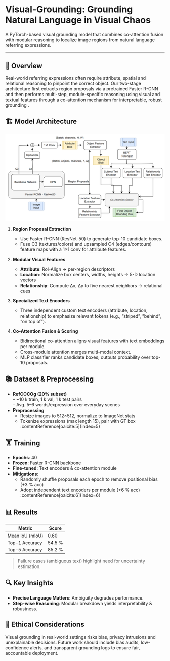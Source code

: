 # Visual-Grounding: Grounding Natural Language in Visual Chaos

A PyTorch-based visual grounding model that combines co-attention fusion with modular reasoning to localize image regions from natural language referring expressions.  

---

## 📖 Overview

Real-world referring expressions often require attribute, spatial and relational reasoning to pinpoint the correct object. Our two-stage architecture first extracts region proposals via a pretrained Faster R-CNN and then performs multi-step, module-specific reasoning using visual and textual features through a co-attention mechanism for interpretable, robust grounding .

<!-- --- -->

## 🏗 Model Architecture

<!-- ![Model Architecture](Archi.png) -->
<img src="Archi.png" alt="Model Architecture" width="600"/>

1. **Region Proposal Extraction**  
   - Use Faster R-CNN (ResNet-50) to generate top-10 candidate boxes.  
   - Fuse C3 (textures/colors) and upsampled C4 (edges/contours) feature maps with a 1×1 conv for attribute features.

2. **Modular Visual Features**  
   - **Attribute**: RoI-Align → per-region descriptors  
   - **Location**: Normalize box centers, widths, heights → 5-D location vectors  
   - **Relationship**: Compute Δx, Δy to five nearest neighbors → relational cues

3. **Specialized Text Encoders**  
   - Three independent custom text encoders (attribute, location, relationship) to emphasize relevant tokens (e.g., “striped”, “behind”, “on top of”).

4. **Co-Attention Fusion & Scoring**  
   - Bidirectional co-attention aligns visual features with text embeddings per module.  
   - Cross-module attention merges multi-modal context.  
   - MLP classifier ranks candidate boxes; outputs probability over top-10 proposals.

<!-- --- -->

## 📚 Dataset & Preprocessing

- **RefCOCOg (20% subset)**  
  – ~10 k train, 1 k val, 1 k test pairs  
  – Avg. 5–6 words/expression over everyday scenes  
- **Preprocessing**  
  - Resize images to 512×512, normalize to ImageNet stats  
  - Tokenize expressions (max length 15), pair with GT box :contentReference[oaicite:5]{index=5}  

<!-- --- -->

## 🏋️ Training

- **Epochs**: 40  
- **Frozen**: Faster R-CNN backbone  
- **Fine-tuned**: Text encoders & co-attention module  
- **Mitigations**:  
  - Randomly shuffle proposals each epoch to remove positional bias (+3 % acc)  
  - Adopt independent text encoders per module (+6 % acc) :contentReference[oaicite:6]{index=6}

<!-- --- -->

## 📊 Results

| Metric            | Score        |
|-------------------|--------------|
| Mean IoU (mIoU)   | 0.60         |
| Top-1 Accuracy    | 54.5 %       |
| Top-5 Accuracy    | 85.2 %       |  
> Failure cases (ambiguous text) highlight need for uncertainty estimation.

<!-- --- -->

## 🔍 Key Insights

- **Precise Language Matters**: Ambiguity degrades performance.  
- **Step-wise Reasoning**: Modular breakdown yields interpretability & robustness.  
<!-- - **Module-wise Strengths**:  
  - Attribute excels on color/texture cues  
  - Location handles spatial phrases  
  - Relationship captures inter-object relations -->

<!-- --- -->

<!-- ## ⚠️ Limitations & Next Steps

**Limitations**  
1. No confidence estimates for ambiguous cases  
2. Dependence on proposal quality/diversity  
3. Scalability to full/other datasets  
4. Lack of real-time user feedback integration

**Next Steps**  
- Integrate scene-graphs for richer relationships  
- Dynamic proposal filtering before reasoning  
- Train on full RefCOCOg, RefCOCO+ & RefCOCOg-umd  
- Incorporate reinforcement-learning for online correction

--- -->

## 🤝 Ethical Considerations

Visual grounding in real-world settings risks bias, privacy intrusions and unexplainable decisions. Future work should include bias audits, low-confidence alerts, and transparent grounding logs to ensure fair, accountable deployment.

<!-- --- -->

<!-- ## 📑 Citation

If you use this project, please cite:

> Vamshi, S. & Paithankar, S. “Grounding Natural Language in Visual Chaos,” CSCI 5922 Final Project, University of Colorado Boulder (2025). :contentReference[oaicite:12]{index=12}

---

## 📄 License

Released under the **MIT License**. See [LICENSE](LICENSE) for details.   -->
